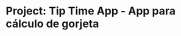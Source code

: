 Project: Tip Time App  - App para cálculo de gorjeta
====================================================